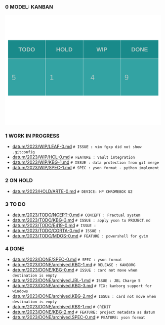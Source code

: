 
### 0 MODEL: KANBAN

![dashboard.set.svg](./.media/dashboard.set.svg)

### 1 WORK IN PROGRESS

- [datum/2023/WIP/LEAF-0.md](datum/2023/WIP/LEAF-0.md)   ```# ISSUE : vim fgxp did not show .gitconfig```
- [datum/2023/WIP/HCL-0.md](datum/2023/WIP/HCL-0.md)   ```# FEATURE : Vault integration```
- [datum/2023/WIP/KBG-1.md](datum/2023/WIP/KBG-1.md)   ```# ISSUE : data protection from git merge```
- [datum/2023/WIP/SPEC-1.md](datum/2023/WIP/SPEC-1.md)   ```# SPEC : yson format - python implement```

### 2 ON HOLD

- [datum/2023/HOLD/ARTE-0.md](datum/2023/HOLD/ARTE-0.md)   ```# DEVICE: HP CHROMEBOX G2```

### 3 TO DO

- [datum/2023/TODO/NCEPT-0.md](datum/2023/TODO/NCEPT-0.md)   ```# CONCEPT : Fractual system```
- [datum/2023/TODO/KBG-3.md](datum/2023/TODO/KBG-3.md)   ```# ISSUE : apply yson to PROJECT.md```
- [datum/2023/TODO/E419-0.md](datum/2023/TODO/E419-0.md)   ```# ISSUE :```
- [datum/2023/TODO/CORTA-0.md](datum/2023/TODO/CORTA-0.md)   ```# ISSUE :```
- [datum/2023/TODO/MDOS-0.md](datum/2023/TODO/MDOS-0.md)   ```# FEATURE : powershell for gvim```

### 4 DONE

- [datum/2023/DONE/SPEC-0.md](datum/2023/DONE/SPEC-0.md)   ```# SPEC : yson format```
- [datum/2023/DONE/archived.KBG-1.md](datum/2023/DONE/archived.KBG-1.md)   ```# RELEASE : KANBORG```
- [datum/2023/DONE/KBG-0.md](datum/2023/DONE/KBG-0.md)   ```# ISSUE : card not move when destination is empty```
- [datum/2023/DONE/archived.JBL-1.md](datum/2023/DONE/archived.JBL-1.md)   ```# ISSUE : JBL Charge 5```
- [datum/2023/DONE/archived.KBG-3.md](datum/2023/DONE/archived.KBG-3.md)   ```# FIX: kanborg support for windows```
- [datum/2023/DONE/archived.KBG-2.md](datum/2023/DONE/archived.KBG-2.md)   ```# ISSUE : card not move when destination is empty```
- [datum/2023/DONE/archived.KBS-1.md](datum/2023/DONE/archived.KBS-1.md)   ```# CREDIT```
- [datum/2023/DONE/KBG-2.md](datum/2023/DONE/KBG-2.md)   ```# FEATURE: project metadata as datum```
- [datum/2023/DONE/archived.SPEC-0.md](datum/2023/DONE/archived.SPEC-0.md)   ```# FEATURE: yson format```

